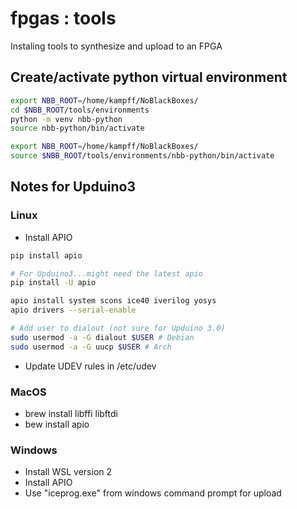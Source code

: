 # fpgas : tools

Instaling tools to synthesize and upload to an FPGA

## Create/activate python virtual environment
```bash
export NBB_ROOT=/home/kampff/NoBlackBoxes/
cd $NBB_ROOT/tools/environments
python -m venv nbb-python
source nbb-python/bin/activate

export NBB_ROOT=/home/kampff/NoBlackBoxes/
source $NBB_ROOT/tools/environments/nbb-python/bin/activate

```

## Notes for Upduino3

### Linux

- Install APIO

```bash
pip install apio

# For Upduino3...might need the latest apio
pip install -U apio

apio install system scons ice40 iverilog yosys
apio drivers --serial-enable

# Add user to dialout (not sure for Upduino 3.0)
sudo usermod -a -G dialout $USER # Debian
sudo usermod -a -G uucp $USER # Arch

```

- Update UDEV rules in /etc/udev

### MacOS

- brew install libffi libftdi
- bew install apio

### Windows

- Install WSL version 2
- Install APIO
- Use "iceprog.exe" from windows command prompt for upload
